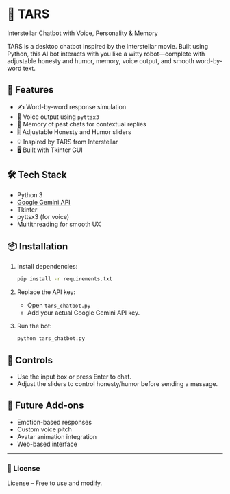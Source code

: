 # 🤖 TARS 
Interstellar Chatbot with Voice, Personality & Memory

TARS is a desktop chatbot inspired by the Interstellar movie. Built using Python, this AI bot interacts with you like a witty robot—complete with adjustable honesty and humor, memory, voice output, and smooth word-by-word text.

## 🚀 Features

- ✍️ Word-by-word response simulation
- 🎤 Voice output using `pyttsx3`
- 🧠 Memory of past chats for contextual replies
- 🎚 Adjustable Honesty and Humor sliders
- 💡 Inspired by TARS from Interstellar
- 🖥 Built with Tkinter GUI

## 🛠 Tech Stack

- Python 3
- [Google Gemini API](https://ai.google.dev/)
- Tkinter
- pyttsx3 (for voice)
- Multithreading for smooth UX

## 📦 Installation

1. Install dependencies:
    ```bash
    pip install -r requirements.txt
    ```

2. Replace the API key:
    - Open `tars_chatbot.py`
    - Add your actual Google Gemini API key.

3. Run the bot:
    ```bash
    python tars_chatbot.py
    ```

## 🧪 Controls

- Use the input box or press Enter to chat.
- Adjust the sliders to control honesty/humor before sending a message.

## 🧠 Future Add-ons

- Emotion-based responses
- Custom voice pitch
- Avatar animation integration
- Web-based interface

---

### 📄 License

License – Free to use and modify.
